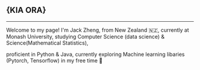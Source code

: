 ## {KIA ORA}
---
Welcome to my page!
I'm Jack Zheng, from New Zealand :new_zealand:, currently at Monash University, studying Computer Science (data science) & Science(Mathematical Statistics), 

proficient in Python & Java, currently exploring Machine learning libaries (Pytorch, Tensorflow) in my free time :smiling_face_with_three_hearts:
